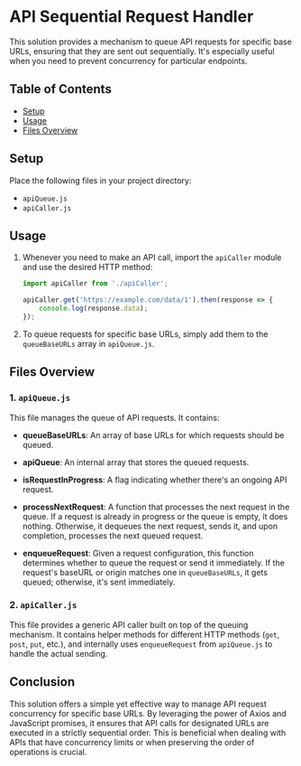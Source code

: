 # API Sequential Request Handler

This solution provides a mechanism to queue API requests for specific base URLs, ensuring that they are sent out sequentially. It's especially useful when you need to prevent concurrency for particular endpoints.

## Table of Contents

- [Setup](#setup)
- [Usage](#usage)
- [Files Overview](#files-overview)

## Setup

Place the following files in your project directory:
   - `apiQueue.js`
   - `apiCaller.js`

## Usage

1. Whenever you need to make an API call, import the `apiCaller` module and use the desired HTTP method:

   ```javascript
   import apiCaller from './apiCaller';

   apiCaller.get('https://example.com/data/1').then(response => {
       console.log(response.data);
   });
   ```

2. To queue requests for specific base URLs, simply add them to the `queueBaseURLs` array in `apiQueue.js`.

## Files Overview

### 1. `apiQueue.js`

This file manages the queue of API requests. It contains:

- **queueBaseURLs**: An array of base URLs for which requests should be queued.
  
- **apiQueue**: An internal array that stores the queued requests.
  
- **isRequestInProgress**: A flag indicating whether there's an ongoing API request.
  
- **processNextRequest**: A function that processes the next request in the queue. If a request is already in progress or the queue is empty, it does nothing. Otherwise, it dequeues the next request, sends it, and upon completion, processes the next queued request.
  
- **enqueueRequest**: Given a request configuration, this function determines whether to queue the request or send it immediately. If the request's baseURL or origin matches one in `queueBaseURLs`, it gets queued; otherwise, it's sent immediately.

### 2. `apiCaller.js`

This file provides a generic API caller built on top of the queuing mechanism. It contains helper methods for different HTTP methods (`get`, `post`, `put`, etc.), and internally uses `enqueueRequest` from `apiQueue.js` to handle the actual sending.

## Conclusion

This solution offers a simple yet effective way to manage API request concurrency for specific base URLs. By leveraging the power of Axios and JavaScript promises, it ensures that API calls for designated URLs are executed in a strictly sequential order. This is beneficial when dealing with APIs that have concurrency limits or when preserving the order of operations is crucial.